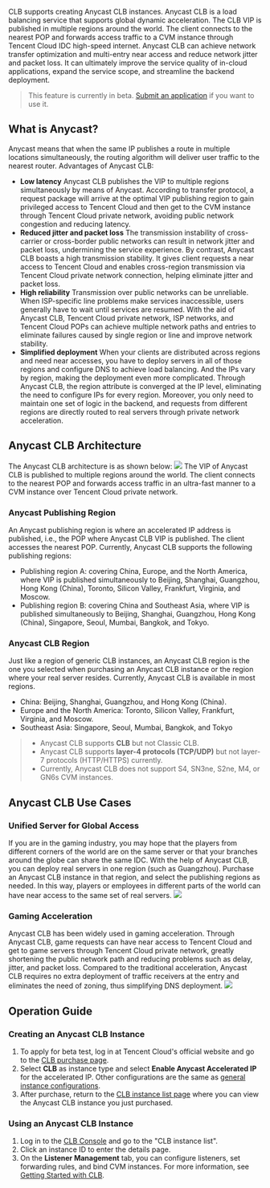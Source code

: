 CLB supports creating Anycast CLB instances. Anycast CLB is a load balancing service that supports global dynamic acceleration. The CLB VIP is published in multiple regions around the world. The client connects to the nearest POP and forwards access traffic to a CVM instance through Tencent Cloud IDC high-speed internet.
Anycast CLB can achieve network transfer optimization and multi-entry near access and reduce network jitter and packet loss. It can ultimately improve the service quality of in-cloud applications, expand the service scope, and streamline the backend deployment.
> This feature is currently in beta. [Submit an application](https://cloud.tencent.com/act/apply/aia) if you want to use it.

## What is Anycast?
Anycast means that when the same IP publishes a route in multiple locations simultaneously, the routing algorithm will deliver user traffic to the nearest router.
Advantages of Anycast CLB:
- **Low latency**
Anycast CLB publishes the VIP to multiple regions simultaneously by means of Anycast. According to transfer protocol, a request package will arrive at the optimal VIP publishing region to gain privileged access to Tencent Cloud and then get to the CVM instance through Tencent Cloud private network, avoiding public network congestion and reducing latency.
- **Reduced jitter and packet loss**
The transmission instability of cross-carrier or cross-border public networks can result in network jitter and packet loss, undermining the service experience. By contrast, Anycast CLB boasts a high transmission stability. It gives client requests a near access to Tencent Cloud and enables cross-region transmission via Tencent Cloud private network connection, helping eliminate jitter and packet loss.
- **High reliability**
Transmission over public networks can be unreliable. When ISP-specific line problems make services inaccessible, users generally have to wait until services are resumed. With the aid of Anycast CLB, Tencent Cloud private network, ISP networks, and Tencent Cloud POPs can achieve multiple network paths and entries to eliminate failures caused by single region or line and improve network stability.
- **Simplified deployment**
When your clients are distributed across regions and need near accesses, you have to deploy servers in all of those regions and configure DNS to achieve load balancing. And the IPs vary by region, making the deployment even more complicated. Through Anycast CLB, the region attribute is converged at the IP level, eliminating the need to configure IPs for every region. Moreover, you only need to maintain one set of logic in the backend, and requests from different regions are directly routed to real servers through private network acceleration.

## Anycast CLB Architecture
The Anycast CLB architecture is as shown below:
![](https://main.qcloudimg.com/raw/22e2999156768fa7866b70001280fce5.png)
The VIP of Anycast CLB is published to multiple regions around the world. The client connects to the nearest POP and forwards access traffic in an ultra-fast manner to a CVM instance over Tencent Cloud private network.

### Anycast Publishing Region
An Anycast publishing region is where an accelerated IP address is published, i.e., the POP where Anycast CLB VIP is published. The client accesses the nearest POP. Currently, Anycast CLB supports the following publishing regions:
- Publishing region A: covering China, Europe, and the North America, where VIP is published simultaneously to Beijing, Shanghai, Guangzhou, Hong Kong (China), Toronto, Silicon Valley, Frankfurt, Virginia, and Moscow.
- Publishing region B: covering China and Southeast Asia, where VIP is published simultaneously to Beijing, Shanghai, Guangzhou, Hong Kong (China), Singapore, Seoul, Mumbai, Bangkok, and Tokyo.

### Anycast CLB Region
Just like a region of generic CLB instances, an Anycast CLB region is the one you selected when purchasing an Anycast CLB instance or the region where your real server resides. Currently, Anycast CLB is available in most regions.
- China: Beijing, Shanghai, Guangzhou, and Hong Kong (China).
- Europe and the North America: Toronto, Silicon Valley, Frankfurt, Virginia, and Moscow.
- Southeast Asia: Singapore, Seoul, Mumbai, Bangkok, and Tokyo
>
>- Anycast CLB supports **CLB** but not Classic CLB.
>- Anycast CLB supports **layer-4 protocols (TCP/UDP)** but not layer-7 protocols (HTTP/HTTPS) currently.
>- Currently, Anycast CLB does not support S4, SN3ne, S2ne, M4, or GN6s CVM instances.

## Anycast CLB Use Cases
### Unified Server for Global Access
If you are in the gaming industry, you may hope that the players from different corners of the world are on the same server or that your branches around the globe can share the same IDC. With the help of Anycast CLB, you can deploy real servers in one region (such as Guangzhou). Purchase an Anycast CLB instance in that region, and select the publishing regions as needed. In this way, players or employees in different parts of the world can have near access to the same set of real servers.
![](https://main.qcloudimg.com/raw/548f5853d5d56af85a248d5ee64d2c39.png)

### Gaming Acceleration
Anycast CLB has been widely used in gaming acceleration. Through Anycast CLB, game requests can have near access to Tencent Cloud and get to game servers through Tencent Cloud private network, greatly shortening the public network path and reducing problems such as delay, jitter, and packet loss. Compared to the traditional acceleration, Anycast CLB requires no extra deployment of traffic receivers at the entry and eliminates the need of zoning, thus simplifying DNS deployment.
![](https://main.qcloudimg.com/raw/c1db004b30c41a6c0968e95a2197332b.png)


## Operation Guide
### Creating an Anycast CLB Instance
1. To apply for beta test, log in at Tencent Cloud's official website and go to the [CLB purchase page](https://buy.cloud.tencent.com/lb).
2. Select **CLB** as instance type and select **Enable Anycast Accelerated IP** for the accelerated IP. Other configurations are the same as [general instance configurations](http://intl.cloud.tencent.com/document/product/214/8975).
3. After purchase, return to the [CLB instance list page](https://console.cloud.tencent.com/loadbalance/index?rid=1&forward=1) where you can view the Anycast CLB instance you just purchased.


### Using an Anycast CLB Instance
1. Log in to the [CLB Console](https://console.cloud.tencent.com/loadbalance/index?rid=1&forward=1) and go to the "CLB instance list".
2. Click an instance ID to enter the details page.
3. On the **Listener Management** tab, you can configure listeners, set forwarding rules, and bind CVM instances. For more information, see [Getting Started with CLB](http://intl.cloud.tencent.com/document/product/214/8975).

